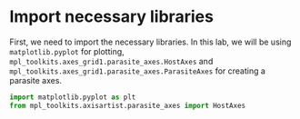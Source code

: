 # Import necessary libraries

First, we need to import the necessary libraries. In this lab, we will be using `matplotlib.pyplot` for plotting, `mpl_toolkits.axes_grid1.parasite_axes.HostAxes` and `mpl_toolkits.axes_grid1.parasite_axes.ParasiteAxes` for creating a parasite axes.

```python
import matplotlib.pyplot as plt
from mpl_toolkits.axisartist.parasite_axes import HostAxes
```
